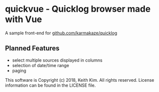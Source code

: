 # quickvue - Quicklog browser made with Vue

A sample front-end for [github.com/karmakaze/quicklog](https://github.com/karmakaze/quicklog)

## Planned Features

- select multiple sources displayed in columns
- selection of date/time range
- paging


This software is Copyright (c) 2018, Keith Kim. All rights reserved.
License information can be found in the LICENSE file.
